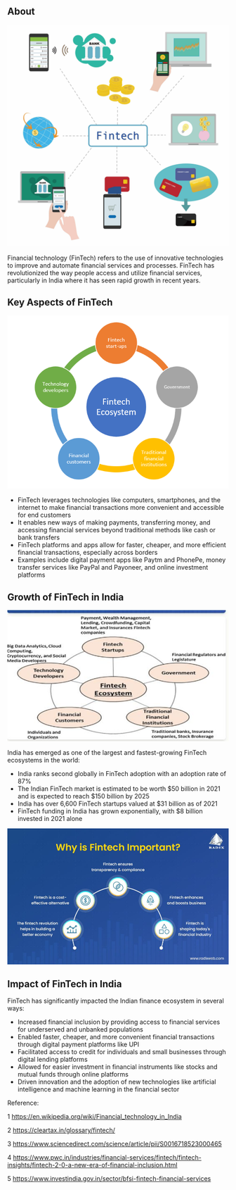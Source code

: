 ## About

![image](1.jpg)

Financial technology (FinTech) refers to the use of innovative technologies to improve and automate financial services and processes. FinTech has revolutionized the way people access and utilize financial services, particularly in India where it has seen rapid growth in recent years.

## Key Aspects of FinTech

![image](2.png)


- FinTech leverages technologies like computers, smartphones, and the internet to make financial transactions more convenient and accessible for end customers
- It enables new ways of making payments, transferring money, and accessing financial services beyond traditional methods like cash or bank transfers
- FinTech platforms and apps allow for faster, cheaper, and more efficient financial transactions, especially across borders
- Examples include digital payment apps like Paytm and PhonePe, money transfer services like PayPal and Payoneer, and online investment platforms

## Growth of FinTech in India

![image](4.jpg)


India has emerged as one of the largest and fastest-growing FinTech ecosystems in the world:

- India ranks second globally in FinTech adoption with an adoption rate of 87%
- The Indian FinTech market is estimated to be worth $50 billion in 2021 and is expected to reach $150 billion by 2025
- India has over 6,600 FinTech startups valued at $31 billion as of 2021
- FinTech funding in India has grown exponentially, with $8 billion invested in 2021 alone

![image](3.jpg)


## Impact of FinTech in India

FinTech has significantly impacted the Indian finance ecosystem in several ways:

- Increased financial inclusion by providing access to financial services for underserved and unbanked populations
- Enabled faster, cheaper, and more convenient financial transactions through digital payment platforms like UPI
- Facilitated access to credit for individuals and small businesses through digital lending platforms
- Allowed for easier investment in financial instruments like stocks and mutual funds through online platforms
- Driven innovation and the adoption of new technologies like artificial intelligence and machine learning in the financial sector


Reference:

1 https://en.wikipedia.org/wiki/Financial_technology_in_India

2 https://cleartax.in/glossary/fintech/

3 https://www.sciencedirect.com/science/article/pii/S0016718523000465

4 https://www.pwc.in/industries/financial-services/fintech/fintech-insights/fintech-2-0-a-new-era-of-financial-inclusion.html

5 https://www.investindia.gov.in/sector/bfsi-fintech-financial-services